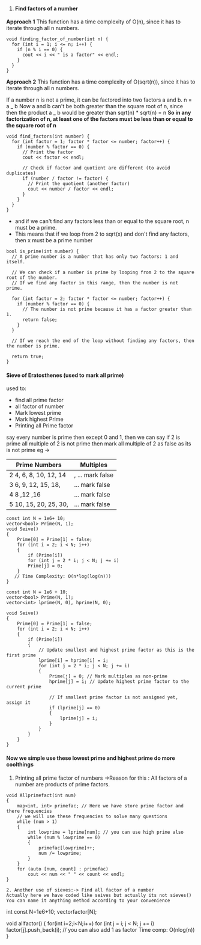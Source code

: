 1. #### Find factors of a number

**Approach 1**
This function has a time complexity of O(n), since it has to iterate through all n numbers.

```
void finding_factor_of_number(int n) {
  for (int i = 1; i <= n; i++) {
    if (n % i == 0) {
      cout << i << " is a factor" << endl;
    }
  }
}
```

**Approach 2**
This function has a time complexity of O(sqrt(n)), since it has to iterate through all n numbers.

If a number n is not a prime, it can be factored into two factors a and b. n = a _ b
Now a and b can't be both greater than the square root of n, since then the product a _ b would be greater than sqrt(n) \* sqrt(n) = n **So in any factorization of n, at least one of the factors must be less than or equal to the square root of n**

```
void find_factors(int number) {
  for (int factor = 1; factor * factor <= number; factor++) {
    if (number % factor == 0) {
      // Print the factor
      cout << factor << endl;

      // Check if factor and quotient are different (to avoid duplicates)
      if (number / factor != factor) {
        // Print the quotient (another factor)
        cout << number / factor << endl;
      }
    }
  }
}
```

-   and if we can't find any factors less than or equal to the square root,
    n must be a prime.
-   This means that if we loop from 2 to sqrt(x) and don't find any factors, then x must be a prime number

```
bool is_prime(int number) {
  // A prime number is a number that has only two factors: 1 and itself.

  // We can check if a number is prime by looping from 2 to the square root of the number.
  // If we find any factor in this range, then the number is not prime.

  for (int factor = 2; factor * factor <= number; factor++) {
    if (number % factor == 0) {
      // The number is not prime because it has a factor greater than 1.
      return false;
    }
  }

  // If we reach the end of the loop without finding any factors, then the number is prime.

  return true;
}
```

#### Sieve of Eratosthenes (used to mark all prime)

used to:

-   find all prime factor
-   all factor of number
-   Mark lowest prime
-   Mark highest Prime
-   Printing all Prime factor

say every number is prime then except 0 and 1, then we can say if 2 is prime all multiple of 2 is not prime then mark all multiple of 2 as false as its is not prime
eg ->

| Prime Numbers         | Multiples        |
| --------------------- | ---------------- |
| 2 4, 6, 8, 10, 12, 14 | , ... mark false |
| 3 6, 9, 12, 15, 18,   | ... mark false   |
| 4 8 ,12 ,16           | ... mark false   |
| 5 10, 15, 20, 25, 30, | ... mark false   |

```
const int N = 1e6+ 10;
vector<bool> Prime(N, 1);
void Seive()
{
    Prime[0] = Prime[1] = false;
    for (int i = 2; i < N; i++)
    {
        if (Prime[i])
        for (int j = 2 * i; j < N; j += i)
        Prime[j] = 0;
    }
   // Time Complexity: O(n*log(log(n)))
}
```

```
const int N = 1e6 + 10;
vector<bool> Prime(N, 1);
vector<int> lprime(N, 0), hprime(N, 0);

void Seive()
{
    Prime[0] = Prime[1] = false;
    for (int i = 2; i < N; i++)
    {
        if (Prime[i])
        {
            // Update smallest and highest prime factor as this is the first prime
            lprime[i] = hprime[i] = i;
            for (int j = 2 * i; j < N; j += i)
            {
                Prime[j] = 0; // Mark multiples as non-prime
                hprime[j] = i; // Update highest prime factor to the current prime

                // If smallest prime factor is not assigned yet, assign it
                if (lprime[j] == 0)
                {
                    lprime[j] = i;
                }
            }
        }
    }
}
```

#### Now we simple use these lowest prime and highest prime do more coolthings

1. Printing all prime factor of numbers ->Reason for this : All factors of a number are products of prime factors.

```
void Allprimefact(int num)
{
    map<int, int> primefac; // Here we have store prime factor and there frequencies
    // we will use these frequencies to solve many questions
    while (num > 1)
    {
        int lowprime = lprime[num]; // you can use high prime also
        while (num % lowprime == 0)
        {
            primefac[lowprime]++;
            num /= lowprime;
        }
    }
    for (auto [num, count] : primefac)
        cout << num << " " << count << endl;
}

2. Another use of sieves:-> Find all factor of a number
Actually here we have coded like seives but actually its not sieves() You can name it anything method according to your convenience

```

int const N=1e6+10;
vector<int>factor[N];

void allfactor()
{
for(int i=2;i<N;i++)
for (int j = i; j < N; j += i)
factor[j].push_back(i);
// you can also add 1 as factor
Time comp: O(nlog(n))
}

```


```
